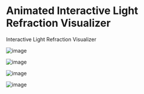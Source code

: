 # Animated Interactive Light Refraction Visualizer
Interactive Light Refraction Visualizer

![image](https://github.com/user-attachments/assets/696e2720-932a-415d-b571-a5f418c0018e)

![image](https://github.com/user-attachments/assets/638d2bdd-3a3a-483f-9ae5-44d04c689f27)

![image](https://github.com/user-attachments/assets/71c6d9b7-5600-4f35-929f-bc2c62b43289)

![image](https://github.com/user-attachments/assets/5f3e3e32-b19c-400f-a420-40cea79b8fee)

